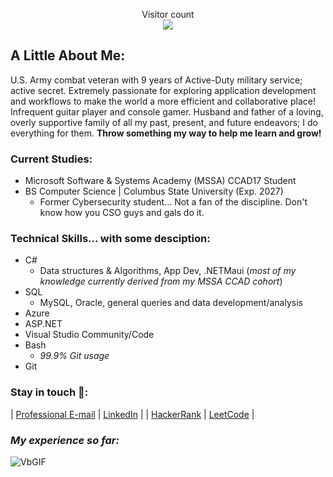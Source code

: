 <p align="center">
  Visitor count<br>
  <img src="https://profile-counter.glitch.me/brennan-m-long/count.svg" />
</p>

## A Little About Me:

U.S. Army combat veteran with 9 years of Active-Duty military service; active secret. Extremely passionate for exploring application development and workflows to make the world a more efficient and collaborative place! Infrequent guitar player and console gamer. Husband and father of a loving, overly supportive family of all my past, present, and future endeavors; I do everything for them. **Throw something my way to help me learn and grow!**

### **Current Studies**:
- Microsoft Software & Systems Academy (MSSA) CCAD17 Student
- BS Computer Science | Columbus State University (Exp. 2027)
  - Former Cybersecurity student... Not a fan of the discipline. Don't know how you CSO guys and gals do it.

### **Technical Skills... with some desciption**:

- C#
  - Data structures & Algorithms, App Dev, .NETMaui (*most of my knowledge currently derived from my MSSA CCAD cohort*)
- SQL
  - MySQL, Oracle, general queries and data development/analysis
- Azure
- ASP.NET
- Visual Studio Community/Code
- Bash
  - *99.9% Git usage*
- Git

### Stay in touch 🤝:
| [Professional E-mail](mailto:brennanmlong@outlook.com) | [LinkedIn](https://www.linkedin.com/in/brennan-m-long) |
| [HackerRank](https://www.hackerrank.com/profile/brennanmlong) | [LeetCode](https://leetcode.com/u/brennanmlong/) |

### *My experience so far:*

![VbGIF](https://github.com/user-attachments/assets/794a8345-ff51-424b-896d-0dced65e7c61)

